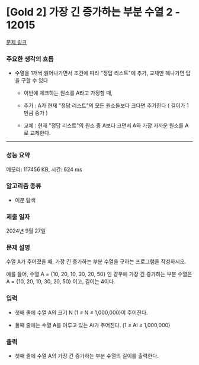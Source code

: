 # [Gold 2] 가장 긴 증가하는 부분 수열 2 - 12015

[문제 링크](https://www.acmicpc.net/problem/12015) 

### 주요한 생각의 흐름

-  수열을 1개씩 읽어나가면서 조건에 따라 "정답 리스트"에 추가, 교체만 해나가면 답을 구할 수 있다

	- 이번에 체크하는 원소를 A라고 가정할 때,

	- 추가 : A가 현재 "정답 리스트"의 모든 원소들보다 크다면 추가한다 ( 길이가 1만큼 증가 )

	- 교체 :  현재 "정답 리스트"의 원소 중 A보다 크면서 A와 가장 가까운 원소를 A로 교체한다.

---

### 성능 요약

메모리: 117456 KB, 시간: 624 ms

### 알고리즘 종류

- 이분 탐색

### 제출 일자

2024년 9월 27일

### 문제 설명

수열 A가 주어졌을 때, 가장 긴 증가하는 부분 수열을 구하는 프로그램을 작성하시오.

예를 들어, 수열 A = {10, 20, 10, 30, 20, 50} 인 경우에 가장 긴 증가하는 부분 수열은 A = {10, 20, 10, 30, 20, 50} 이고, 길이는 4이다.

### 입력 

- 첫째 줄에 수열 A의 크기 N (1 ≤ N ≤ 1,000,000)이 주어진다.

- 둘째 줄에는 수열 A를 이루고 있는 Ai가 주어진다. (1 ≤ Ai ≤ 1,000,000)


### 출력 

- 첫째 줄에 수열 A의 가장 긴 증가하는 부분 수열의 길이를 출력한다.
